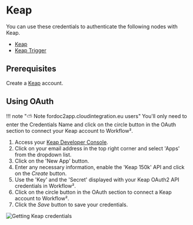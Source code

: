 # Keap

You can use these credentials to authenticate the following nodes with Keap.
- [Keap](/workflow/integrations/nodes/n8n-nodes-base.keap/)
- [Keap Trigger](/workflow/integrations/trigger-nodes/n8n-nodes-base.keapTrigger/)

## Prerequisites

Create a [Keap](https://keap.com/) account.

## Using OAuth

!!! note "⛅️ Note fordoc2app.cloudintegration.eu users"
    You'll only need to enter the Credentials Name and click on the circle button in the OAuth section to connect your Keap account to Workflow².


1. Access your [Keap Developer Console](https://keys.developer.keap.com/my-apps).
2. Click on your email address in the top right corner and select 'Apps' from the dropdown list.
3. Click on the 'New App' button.
4. Enter any necessary information, enable the 'Keap 150k' API and click on the *Create* button.
6. Use the 'Key' and the 'Secret' displayed with your Keap OAuth2 API credentials in Workflow².
7. Click on the circle button in the OAuth section to connect a Keap account to Workflow².
8. Click the *Save* button to save your credentials.

![Getting Keap credentials](/_images/integrations/credentials/keap/getting-oauth-credentials.gif)
